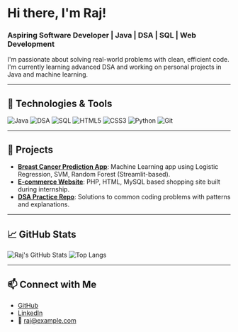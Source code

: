 # Hi there, I'm Raj!  

### Aspiring Software Developer | Java | DSA | SQL | Web Development

I'm passionate about solving real-world problems with clean, efficient code. I'm currently learning advanced DSA and working on personal projects in Java and machine learning.

---

## 🔧 Technologies & Tools
![Java](https://img.shields.io/badge/-Java-007396?style=flat&logo=java)
![DSA](https://img.shields.io/badge/-DSA-brightgreen?style=flat)
![SQL](https://img.shields.io/badge/-SQL-blue?style=flat&logo=mysql)
![HTML5](https://img.shields.io/badge/-HTML5-E34F26?style=flat&logo=html5)
![CSS3](https://img.shields.io/badge/-CSS3-1572B6?style=flat&logo=css3)
![Python](https://img.shields.io/badge/-Python-3776AB?style=flat&logo=python)
![Git](https://img.shields.io/badge/-Git-F05032?style=flat&logo=git)

---

## 📌 Projects

- [**Breast Cancer Prediction App**](https://github.com/raj-dev434/breast-cancer-predictor): Machine Learning app using Logistic Regression, SVM, Random Forest (Streamlit-based).
- [**E-commerce Website**](https://github.com/raj-dev434/ecommerce-php): PHP, HTML, MySQL based shopping site built during internship.
- [**DSA Practice Repo**](https://github.com/raj-dev434/dsa-practice): Solutions to common coding problems with patterns and explanations.

---

## 📈 GitHub Stats

![Raj's GitHub Stats](https://github-readme-stats.vercel.app/api?username=raj-dev434&show_icons=true&theme=radical)
![Top Langs](https://github-readme-stats.vercel.app/api/top-langs/?username=raj-dev434&layout=compact)

---

## 📫 Connect with Me

- [GitHub](https://github.com/raj-dev434)
- [LinkedIn](https://linkedin.com/in/raj-dev434)
- 📧 raj@example.com
